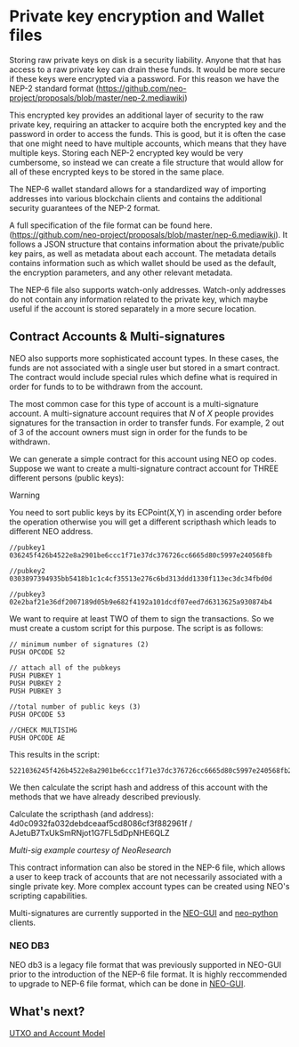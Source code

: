 # Private key encryption and Wallet files
Storing raw private keys on disk is a security liability. Anyone that that has access to a raw private key can drain these funds. It would be more secure if these keys were encrypted via a password. For this reason we have the NEP-2 standard format (https://github.com/neo-project/proposals/blob/master/nep-2.mediawiki)

This encrypted key provides an additional layer of security to the raw private key, requiring an attacker to acquire both the encrypted key and the password in order to access the funds. This is good, but it is often the case that one might need to have multiple accounts, which means that they have multiple keys. Storing each NEP-2 encrypted key would be very cumbersome, so instead we can create a file structure that would allow for all of these encrypted keys to be stored in the same place.

The NEP-6 wallet standard allows for a standardized way of importing addresses into various blockchain clients and contains the additional security guarantees of the NEP-2 format.

A full specification of the file format can be found here. (https://github.com/neo-project/proposals/blob/master/nep-6.mediawiki). It follows a JSON structure that contains information about the private/public key pairs, as well as metadata about each account. The metadata details contains information such as which wallet should be used as the default, the encryption parameters, and any other relevant metadata. 

The NEP-6 file also supports watch-only addresses. Watch-only addresses do not contain any information related to the private key, which maybe useful if the account is stored separately in a more secure location.

## Contract Accounts & Multi-signatures
NEO also supports more sophisticated account types. In these cases, the funds are not associated with a single user but stored in a smart contract. The contract would include special rules which define what is required in order for funds to to be withdrawn from the account. 

The most common case for this type of account is a multi-signature account. A multi-signature account requires that *N* of *X* people provides signatures for the transaction in order to transfer funds. For example, 2 out of 3 of the account owners must sign in order for the funds to be withdrawn.

We can generate a simple contract for this account using NEO op codes. Suppose we want to create a multi-signature contract account for THREE different persons (public keys):

> [!Warning]
>
> You need to sort public keys by its ECPoint(X,Y) in ascending order before the operation otherwise you will get a different scripthash which leads to different NEO address.

```
//pubkey1
036245f426b4522e8a2901be6ccc1f71e37dc376726cc6665d80c5997e240568fb

//pubkey2
0303897394935bb5418b1c1c4cf35513e276c6bd313ddd1330f113ec3dc34fbd0d

//pubkey3
02e2baf21e36df2007189d05b9e682f4192a101dcdf07eed7d6313625a930874b4
```

We want to require at least TWO of them to sign the transactions. So we must create a custom script for this purpose. The script is as follows:

```
// minimum number of signatures (2)
PUSH OPCODE 52

// attach all of the pubkeys
PUSH PUBKEY 1
PUSH PUBKEY 2
PUSH PUBKEY 3

//total number of public keys (3)
PUSH OPCODE 53

//CHECK MULTISIHG
PUSH OPCODE AE
```

This results in the script:

```
5221036245f426b4522e8a2901be6ccc1f71e37dc376726cc6665d80c5997e240568fb210303897394935bb5418b1c1c4cf35513e276c6bd313ddd1330f113ec3dc34fbd0d2102e2baf21e36df2007189d05b9e682f4192a101dcdf07eed7d6313625a930874b453ae
```

We then calculate the script hash and address of this account with the methods that we have already described previously.

Calculate the scripthash (and address): 4d0c0932fa032debdceaaf5cd8086cf3f882961f / AJetuB7TxUkSmRNjot1G7FL5dDpNHE6QLZ

*Multi-sig example courtesy of NeoResearch*

This contract information can also be stored in the NEP-6 file, which allows a user to keep track of accounts that are not necessarily associated with a single private key. More complex account types can be created using NEO's scripting capabilities. 

Multi-signatures are currently supported in the [NEO-GUI](https://github.com/neo-project/neo-gui) and [neo-python](https://github.com/CityOfZion/neo-python) clients.

### NEO DB3
NEO db3 is a legacy file format that was previously supported in NEO-GUI prior to the introduction of the NEP-6 file format. It is highly reccommended to upgrade to NEP-6 file format, which can be done in [NEO-GUI](../../../docs/en-us/node/gui/wallet.md).

## What's next?

[UTXO and Account Model](4-UTXO_and_account_models.md)

